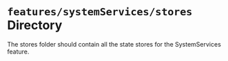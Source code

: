 # `features/systemServices/stores` Directory

The stores folder should contain all the state stores for the SystemServices feature.
